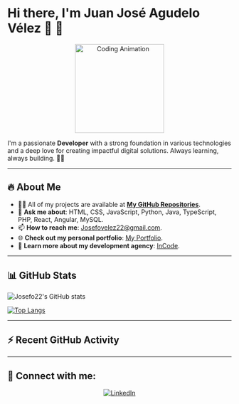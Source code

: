 # Hi there, I'm **Juan José Agudelo Vélez** 👋 🚀

<p align="center">
    <img src="https://media.giphy.com/media/HscDLzkO8EOTmgkhQP/giphy.gif?cid=ecf05e47nrcfbk1c8zrea32cru3fj5qym1qkgvh59efy29ki&ep=v1_gifs_search&rid=giphy.gif&ct=g" alt="Coding Animation" width="200"/>
</p>

I'm a passionate **Developer** with a strong foundation in various technologies and a deep love for creating impactful digital solutions. Always learning, always building. 🧑‍💻

---

## 🔥 About Me

- 👨‍💻 All of my projects are available at **[My GitHub Repositories](https://github.com/Josefo22)**.
- 💬 **Ask me about**: HTML, CSS, JavaScript, Python, Java, TypeScript, PHP, React, Angular, MySQL.
- 📫 **How to reach me**: [Josefovelez22@gmail.com](mailto:Josefovelez22@gmail.com).
- 🌐 **Check out my personal portfolio**: [My Portfolio](https://pastuporta-170224.vercel.app/#).
- 💼 **Learn more about my development agency**: [InCode](https://incode-three.vercel.app/index.html).

---

## 📊 GitHub Stats

![Josefo22's GitHub stats](https://github-readme-stats.vercel.app/api?username=Josefo22&show_icons=true&theme=radical)

[![Top Langs](https://github-readme-stats.vercel.app/api/top-langs/?username=Josefo22&layout=compact&theme=radical)](https://github.com/Josefo22)

---

## ⚡ Recent GitHub Activity
<!--START_SECTION:activity-->
<!--END_SECTION:activity-->

---

## 🔗 Connect with me:

<p align="center">
    <a href="https://www.linkedin.com/in/juan-jos%C3%A9-agudelo-v%C3%A9lez-38a216271/">
        <img src="https://img.shields.io/badge/LinkedIn-0077B5?style=for-the-badge&logo=linkedin&logoColor=white" alt="LinkedIn" />
    </a>
</p>
